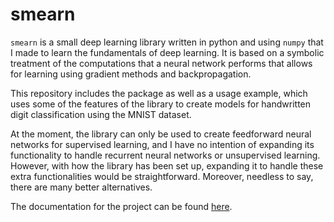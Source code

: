 # smearn

`smearn` is a small deep learning library written in python and using `numpy` that I made to learn the fundamentals of deep learning.
It is based on a symbolic treatment of the computations that a neural network performs that allows for learning using gradient methods and backpropagation.

This repository includes the package as well as a usage example, which uses some of the features of the library to create models for handwritten digit classification using the MNIST dataset.

At the moment, the library can only be used to create feedforward neural networks for supervised learning, and I have no intention of expanding its functionality to handle recurrent neural networks or unsupervised learning. However, with how the library has been set up, expanding it to handle these extra functionalities would be straightforward.
Moreover, needless to say, there are many better alternatives.

The documentation for the project can be found [here](https://guillemgt.github.io/smearn/).